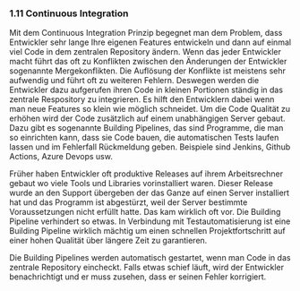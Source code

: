 ### 1.11 Continuous Integration

Mit dem Continuous Integration Prinzip begegnet man dem Problem, dass Entwickler sehr lange Ihre eigenen Features entwickeln und dann auf einmal viel Code in dem zentralen Repository ändern. Wenn das jeder Entwickler macht führt das oft zu Konflikten zwischen den Änderungen der Entwickler sogenannte Mergekonflikten. Die Auflösung der Konflikte ist meistens sehr aufwendig und führt oft zu weiteren Fehlern. Deswegen werden die Entwickler dazu aufgerufen ihren Code in kleinen Portionen ständig in das zentrale Respository zu integrieren. Es hilft den Entwicklern dabei wenn man neue Features so klein wie möglich schneidet. Um die Code Qualität zu erhöhen wird der Code zusätzlich auf einem unabhängigen Server gebaut. Dazu gibt es sogenannte Building Pipelines, das sind Programme, die man so einrichten kann, dass sie Code bauen, die automatischen Tests laufen lassen und im Fehlerfall  Rückmeldung geben. Beispiele sind Jenkins, Github Actions, Azure Devops usw. 

Früher haben Entwickler oft produktive Releases auf ihrem Arbeitsrechner gebaut wo viele Tools und Libraries vorinstalliert waren. Dieser Release wurde an den Support übergeben der das Ganze auf einen Server installiert hat und das Programm ist abgestürzt, weil der Server bestimmte Voraussetzungen nicht erfüllt hatte. Das kam wirklich oft vor. Die Building Pipeline verhindert so etwas. In Verbindung mit Testautomatisierung ist eine Building Pipeline wirklich mächtig um einen schnellen Projektfortschritt auf einer hohen Qualität über längere Zeit zu garantieren.

Die Building Pipelines werden automatisch gestartet, wenn man Code in das zentrale Repository eincheckt. Falls etwas schief läuft, wird der Entwickler benachrichtigt und er muss zusehen, dass er seinen Fehler korrigiert. 